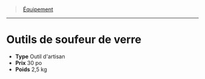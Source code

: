 ﻿---
!Equipment
Type: Outil d'artisan
Price: 30 po
Weight: 2,5 kg
Id: equipment_hd.md#outils-de-soufeur-de-verre
ParentLink: equipment_hd.md#Équipement
Name: Outils de soufeur de verre
ParentName: Équipement
NameLevel: 1
---
> [Équipement](hd_equipment.md)

---

# Outils de soufeur de verre

- **Type** Outil d'artisan
- **Prix** 30 po
- **Poids** 2,5 kg

